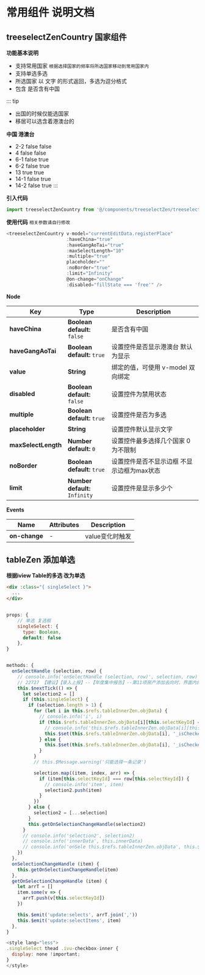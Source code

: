 # 常用组件 说明文档

## treeselectZenCountry 国家组件

**功能基本说明**

* 支持常用国家 `根据选择国家的频率将所选国家移动到常用国家内`
* 支持单选多选
* 所选国家 以 文字 的形式返回，多选为逗分格式
* 包含 是否含有中国

::: tip
+ 出国的时候仅能选国家
+ 移居可以选含着港澳台的
  
**中国 港澳台**
* 2-2 false false
* 4 false false
* 6-1 false true
* 6-2 false true
* 13 true true
* 14-1 false true
* 14-2 false true
:::

**引入代码**
```js
import treeselectZenCountry from '@/components/treeselectZen/treeselectZenCountry'
```
**使用代码** `相关参数请自行修改`
```js
<treeselectZenCountry v-model="currentEditData.registerPlace"
                      :haveChina="true"
                      :haveGangAoTai="true"
                      :maxSelectLength="10"
                      :multiple="true"
                      placeholder=""
                      :noBorder="true"
                      :limit="Infinity"
                      @on-change="onChange"
                      :disabled="fillState === 'free'" />
```

**Node**

| Key                 | Type                                  | Description                                |
| ------------------- | ------------------------------------- | ------------------------------------------ |
| **haveChina**       | **Boolean**<br>**default:** `false`   | 是否含有中国                               |
| **haveGangAoTai**   | **Boolean**<br>**default:** `true`    | 设置控件是否显示港澳台 默认为显示          |
| **value**           | **String**                            | 绑定的值，可使用 v-model 双向绑定          |
| **disabled**        | **Boolean**<br>**default:** `false`   | 设置控件为禁用状态                         |
| **multiple**        | **Boolean**<br>**default:** `true`    | 设置控件是否为多选                         |
| **placeholder**     | **String**                            | 设置控件默认显示文字                       |
| **maxSelectLength** | **Number**<br>**default:** `0`        | 设置控件最多选择几个国家 0为不限制         |
| **noBorder**        | **Boolean**<br>**default:** `true`    | 设置控件是否不显示边框 不显示边框为max状态 |
| **limit**           | **Number**<br>**default:** `Infinity` | 设置控件是显示多少个                       |

**Events**

| Name          | Attributes | Description     |
| ------------- | ---------- | --------------- |
| **on-change** | -          | value变化时触发 |

## tableZen 添加单选

**根据iview Table的多选 改为单选**
```html
<div :class="{ singleSelect }">
  ...
</div>
```

```js

props: {
    // 单选 复选框
    singleSelect: {
      type: Boolean,
      default: false
    },
}


methods: {
  onSelectHandle (selection, row) {
    // console.info('onSelectHandle (selection, row)', selection, row)
    // 22727 【建议】【录入上报】--【年度集中报告】--第11项房产添加去向时，界面内的勾选框改为只允许单选
    this.$nextTick(() => {
      let selection2 = []
      if (this.singleSelect) {
        if (selection.length > 1) {
          for (let i in this.$refs.tableInnerZen.objData) {
            // console.info('i', i)
            if (this.$refs.tableInnerZen.objData[i][this.selectKeyId] === row[this.selectKeyId]) {
              // console.info('this.$refs.tableInnerZen.objData[i][this.selectKeyId]', this.$refs.tableInnerZen.objData[i][this.selectKeyId])
              this.$set(this.$refs.tableInnerZen.objData[i], '_isChecked', true)
            } else {
              this.$set(this.$refs.tableInnerZen.objData[i], '_isChecked', false)
            }
          }
          // this.$Message.warning('只能选择一条记录')

          selection.map((item, index, arr) => {
            if (item[this.selectKeyId] === row[this.selectKeyId]) {
              // console.info('item', item)
              selection2.push(item)
            }
          })
        } else {
          selection2 = [...selection]
        }
        this.getOnSelectionChangeHandle(selection2)
      }
      // console.info('selection2', selection2)
      // console.info('innerData', this.innerData)
      // console.info('onSele this.$refs.tableInnerZen.objData', this.$refs.tableInnerZen.objData)
    })
  },
  onSelectionChangeHandle (item) {
    this.getOnSelectionChangeHandle(item)
  },
  getOnSelectionChangeHandle (item) {
    let arrT = []
    item.some(v => {
      arrT.push(v[this.selectKeyId])
    })

    this.$emit('update:selects', arrT.join(','))
    this.$emit('update:selectItems', item)
  },
}

<style lang="less">
.singleSelect thead .ivu-checkbox-inner {
  display: none !important;
}
</style>
```